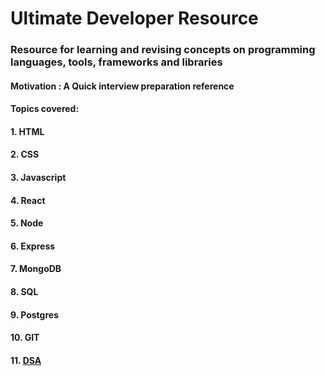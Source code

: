 # Ultimate Developer Resource

### Resource for learning and revising concepts on programming languages, tools, frameworks and libraries

#### Motivation : A Quick interview preparation reference  

#### Topics covered:

#### 1. HTML <br>
#### 2. CSS <br>
#### 3. Javascript <br>
#### 4. React <br>
#### 5. Node <br>
#### 6. Express <br>
#### 7. MongoDB <br>
#### 8. SQL <br>
#### 9. Postgres <br>
#### 10. GIT <br>
#### 11. [DSA](https://github.com/Yogesh-10/dsa-interview-resource) <br>
